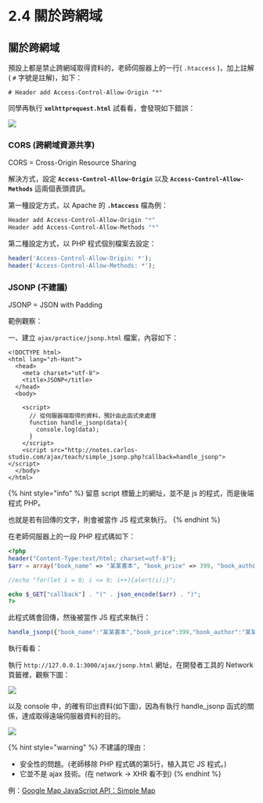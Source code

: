 # 2.4 關於跨網域

## 關於跨網域

預設上都是禁止跨網域取得資料的，老師伺服器上的一行( `.htaccess` )，加上註解( `#` 字號是註解)，如下：

```
# Header add Access-Control-Allow-Origin "*"
```

同學再執行 **`xmlhttprequest.html`** 試看看，會發現如下錯誤：

![](../.gitbook/assets/ajax\_cors\_blocked.png)



### CORS (跨網域資源共享)

CORS = Cross-Origin Resource Sharing

解決方式，設定 **`Access-Control-Allow-Origin`** 以及 **`Access-Control-Allow-Methods`** 這兩個表頭資訊。



第一種設定方式，以 Apache 的 **`.htaccess`** 檔為例：

```bash
Header add Access-Control-Allow-Origin "*"
Header add Access-Control-Allow-Methods "*"
```



第二種設定方式，以 PHP 程式個別檔案去設定：

```php
header('Access-Control-Allow-Origin: *');
header('Access-Control-Allow-Methods: *');
```







### JSONP (不建議)

JSONP = JSON with Padding

範例觀察：

一、建立 `ajax/practice/jsonp.html` 檔案，內容如下：

```markup
<!DOCTYPE html>
<html lang="zh-Hant">
  <head>
    <meta charset="utf-8">
    <title>JSONP</title>
  </head>
  <body>

    <script>
      // 從伺服器端取得的資料，預計由此函式來處理
      function handle_jsonp(data){
        console.log(data);
      }
    </script>
    <script src="http://notes.carlos-studio.com/ajax/teach/simple_jsonp.php?callback=handle_jsonp"></script>
  </body>
</html>
```

{% hint style="info" %}
留意 script 標籤上的網址，並不是 js 的程式，而是後端程式 PHP。

也就是若有回傳的文字，則會被當作 JS 程式來執行。
{% endhint %}



在老師伺服器上的一段 PHP 程式碼如下：

```php
<?php
header("Content-Type:text/html; charset=utf-8");
$arr = array("book_name" => "某某書本", "book_price" => 399, "book_author" => "某某作者");

//echo "for(let i = 0; i <= 9; i++){alert(i);}";

echo $_GET["callback"] . "(" . json_encode($arr) . ")";
?>
```

此程式碼會回傳，然後被當作 JS 程式來執行：

```javascript
handle_jsonp({"book_name":"某某書本","book_price":399,"book_author":"某某作者"})
```





執行看看：

執行 `http://127.0.0.1:3000/ajax/jsonp.html` 網址，在開發者工具的 Network 頁籤裡，觀察下圖：

![](../.gitbook/assets/jsonp\_network.png)

以及 console 中，的確有印出資料(如下圖)，因為有執行 handle\_jsonp 函式的關係，達成取得遠端伺服器資料的目的。

![](../.gitbook/assets/jsonp\_data.png)



{% hint style="warning" %}
不建議的理由：

* 安全性的問題。(老師移除 PHP 程式碼的第5行，植入其它 JS 程式。)
* 它並不是 ajax 技術。(在 network → XHR 看不到)
{% endhint %}

例：[Google Map JavaScript API：Simple Map](https://developers.google.com/maps/documentation/javascript/examples/map-simple#maps\_map\_simple-html)

